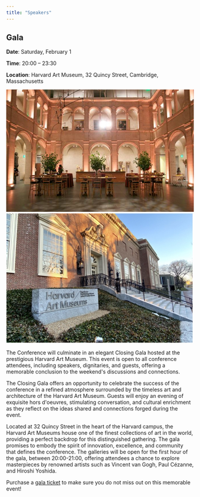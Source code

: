 ```yaml
---
title: "Speakers"
---
```


## Gala

**Date**: Saturday, February 1 

**Time**: 20:00 – 23:30 

**Location**: Harvard Art Museum, 32 Quincy Street, Cambridge, Massachusetts

![image](gala_2025_pic_1.png)
![image](gala_2025_pic_2.jpg)

The Conference will culminate in an elegant Closing Gala hosted at the prestigious Harvard Art Museum. This event is open to all conference attendees, including speakers, dignitaries, and guests, offering a memorable conclusion to the weekend's discussions and connections.

The Closing Gala offers an opportunity to celebrate the success of the conference in a refined atmosphere surrounded by the timeless art and architecture of the Harvard Art Museum. Guests will enjoy an evening of exquisite hors d'oeuvres, stimulating conversation, and cultural enrichment as they reflect on the ideas shared and connections forged during the event.

Located at 32 Quincy Street in the heart of the Harvard campus, the Harvard Art Museums house one of the finest collections of art in the world, providing a perfect backdrop for this distinguished gathering. The gala promises to embody the spirit of innovation, excellence, and community that defines the conference. The galleries will be open for the first hour of the gala, between 20:00-21:00, offering attendees a chance to explore masterpieces by renowned artists such as Vincent van Gogh, Paul Cézanne, and Hiroshi Yoshida.

Purchase a [gala ticket](https://secure.touchnet.net/C20832_ustores/web/store_main.jsp?STOREID=18&SINGLESTORE=true) to make sure you do not miss out on this memorable event!
